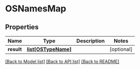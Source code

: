 # OSNamesMap

## Properties
Name | Type | Description | Notes
------------ | ------------- | ------------- | -------------
**result** | [**list[OSTypeName]**](OSTypeName.md) |  | [optional] 

[[Back to Model list]](../README.md#documentation-for-models) [[Back to API list]](../README.md#documentation-for-api-endpoints) [[Back to README]](../README.md)


